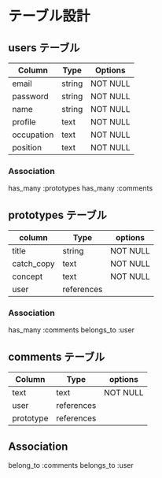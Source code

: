 # テーブル設計

## users テーブル

| Column     | Type   | Options  |
|------------|--------|----------|
| email      | string | NOT NULL |
| password   | string | NOT NULL |
| name       | string | NOT NULL |
| profile    | text   | NOT NULL |
| occupation | text   | NOT NULL |
| position   | text   | NOT NULL |

### Association

has_many :prototypes
has_many :comments

## prototypes テーブル

| column     | Type   | options      |
|------------|--------|--------------|
| title      | string     | NOT NULL |
| catch_copy | text       | NOT NULL |
| concept    | text       | NOT NULL |
| user       | references |          |

### Association

has_many :comments
belongs_to :user

## comments テーブル

| Column    | Type       | options  |
|-----------|------------|----------|
| text      | text       | NOT NULL |
| user      | references |          |
| prototype | references |          |

## Association

belong_to :comments
belongs_to :user